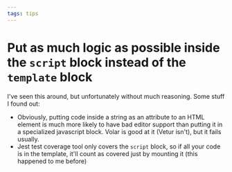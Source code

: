 ```yaml
---
tags: tips
---
```


# Put as much logic as possible inside the `script` block instead of the `template` block
I've seen this around, but unfortunately without much reasoning. Some stuff I found out:

* Obviously, putting code inside a string as an attribute to an HTML element is much more likely to have bad editor support than putting it in a specialized javascript block. Volar is good at it (Vetur isn't), but it fails usually.
* Jest test coverage tool only covers the `script` block, so if all your code is in the template, it'll count as covered just by mounting it (this happened to me before)
